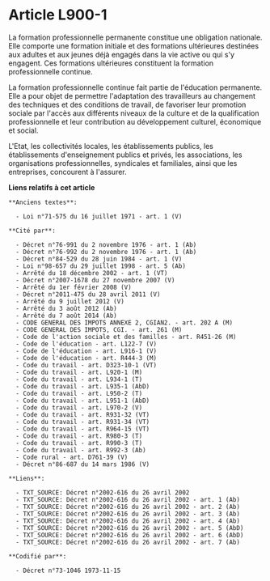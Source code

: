 # Article L900-1

La formation professionnelle permanente constitue une obligation nationale. Elle comporte une formation initiale et des
formations ultérieures destinées aux adultes et aux jeunes déjà engagés dans la vie active ou qui s'y engagent. Ces
formations ultérieures constituent la formation professionnelle continue.

La formation professionnelle continue fait partie de l'éducation permanente. Elle a pour objet de permettre l'adaptation des
travailleurs au changement des techniques et des conditions de travail, de favoriser leur promotion sociale par l'accès aux
différents niveaux de la culture et de la qualification professionnelle et leur contribution au développement culturel,
économique et social.

L'Etat, les collectivités locales, les établissements publics, les établissements d'enseignement publics et privés, les
associations, les organisations professionnelles, syndicales et familiales, ainsi que les entreprises, concourent à
l'assurer.

**Liens relatifs à cet article**

	**Anciens textes**:

	  - Loi n°71-575 du 16 juillet 1971 - art. 1 (V)

	**Cité par**:

	  - Décret n°76-991 du 2 novembre 1976 - art. 1 (Ab)
	  - Décret n°76-992 du 2 novembre 1976 - art. 1 (Ab)
	  - Décret n°84-529 du 28 juin 1984 - art. 1 (V)
	  - Loi n°98-657 du 29 juillet 1998 - art. 5 (Ab)
	  - Arrêté du 18 décembre 2002 - art. 1 (VT)
	  - Décret n°2007-1678 du 27 novembre 2007 (V)
	  - Arrêté du 1er février 2008 (V)
	  - Décret n°2011-475 du 28 avril 2011 (V)
	  - Arrêté du 9 juillet 2012 (V)
	  - Arrêté du 3 août 2012 (Ab)
	  - Arrêté du 7 août 2014 (Ab)
	  - CODE GENERAL DES IMPOTS ANNEXE 2, CGIAN2. - art. 202 A (M)
	  - CODE GENERAL DES IMPOTS, CGI. - art. 261 (M)
	  - Code de l'action sociale et des familles - art. R451-26 (M)
	  - Code de l'éducation - art. L122-7 (V)
	  - Code de l'éducation - art. L916-1 (V)
	  - Code de l'éducation - art. R444-3 (M)
	  - Code du travail - art. D323-10-1 (VT)
	  - Code du travail - art. L920-1 (M)
	  - Code du travail - art. L934-1 (T)
	  - Code du travail - art. L935-1 (AbD)
	  - Code du travail - art. L950-2 (T)
	  - Code du travail - art. L951-1 (AbD)
	  - Code du travail - art. L970-2 (V)
	  - Code du travail - art. R931-32 (VT)
	  - Code du travail - art. R931-34 (VT)
	  - Code du travail - art. R964-15 (VT)
	  - Code du travail - art. R980-3 (T)
	  - Code du travail - art. R990-3 (T)
	  - Code du travail - art. R992-3 (Ab)
	  - Code rural - art. D761-39 (V)
	  - Décret n°86-687 du 14 mars 1986 (V)

	**Liens**:

	  - TXT_SOURCE: Décret n°2002-616 du 26 avril 2002
	  - TXT_SOURCE: Décret n°2002-616 du 26 avril 2002 - art. 1 (Ab)
	  - TXT_SOURCE: Décret n°2002-616 du 26 avril 2002 - art. 2 (Ab)
	  - TXT_SOURCE: Décret n°2002-616 du 26 avril 2002 - art. 3 (Ab)
	  - TXT_SOURCE: Décret n°2002-616 du 26 avril 2002 - art. 4 (Ab)
	  - TXT_SOURCE: Décret n°2002-616 du 26 avril 2002 - art. 5 (AbD)
	  - TXT_SOURCE: Décret n°2002-616 du 26 avril 2002 - art. 6 (AbD)
	  - TXT_SOURCE: Décret n°2002-616 du 26 avril 2002 - art. 7 (Ab)

	**Codifié par**:

	  - Décret n°73-1046 1973-11-15
